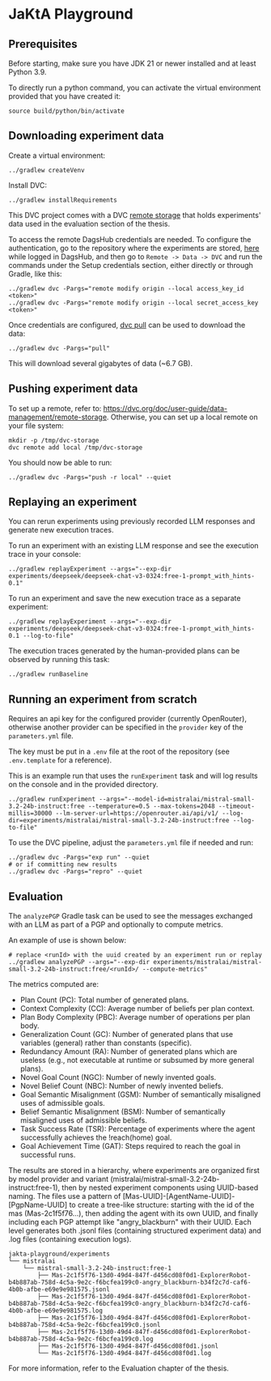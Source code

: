 # JaKtA Playground

## Prerequisites

Before starting, make sure you have JDK 21 or newer installed and at least Python 3.9.

To directly run a python command, you can activate the virtual environment provided that you have created it:

```shell
source build/python/bin/activate
```

## Downloading experiment data

Create a virtual environment:

```shell
../gradlew createVenv
```

Install DVC:

```shell
../gradlew installRequirements
```

This DVC project comes with a DVC [remote storage](https://dvc.org/doc/commands-reference/remote) that holds experiments' data used in the evaluation section of the thesis.

To access the remote DagsHub credentials are needed. To configure the authentication, go to the repository where the experiments are stored, [here](https://dagshub.com/rbattistini/plan-generation-experiments) while logged in DagsHub, and then go to `Remote -> Data -> DVC` and run the commands under the Setup credentials section, either directly or through Gradle, like this:

```shell
../gradlew dvc -Pargs="remote modify origin --local access_key_id <token>"
../gradlew dvc -Pargs="remote modify origin --local secret_access_key <token>"
```

Once credentials are configured, [dvc pull](https://dvc.org/doc/command-reference/pull) can be used to download the data:

```shell
../gradlew dvc -Pargs="pull"
```

This will download several gigabytes of data (~6.7 GB).

## Pushing experiment data

To set up a remote, refer to: https://dvc.org/doc/user-guide/data-management/remote-storage.
Otherwise, you can set up a local remote on your file system:

```shell
mkdir -p /tmp/dvc-storage
dvc remote add local /tmp/dvc-storage
```

You should now be able to run:

```shell
../gradlew dvc -Pargs="push -r local" --quiet
```

## Replaying an experiment

You can rerun experiments using previously recorded LLM responses and generate new execution traces.

To run an experiment with an existing LLM response and see the execution trace in your console:

```shell
../gradlew replayExperiment --args="--exp-dir experiments/deepseek/deepseek-chat-v3-0324:free-1-prompt_with_hints-0.1"
```

To run an experiment and save the new execution trace as a separate experiment:

```shell
../gradlew replayExperiment --args="--exp-dir experiments/deepseek/deepseek-chat-v3-0324:free-1-prompt_with_hints-0.1 --log-to-file"
```

The execution traces generated by the human-provided plans can be observed by running this task:

```shell
../gradlew runBaseline
```

## Running an experiment from scratch

Requires an api key for the configured provider (currently OpenRouter), otherwise another provider can be specified in the `provider` key of the `parameters.yml` file.

The key must be put in a `.env` file at the root of the repository (see `.env.template` for a reference).

This is an example run that uses the `runExperiment` task and will log results on the console and in the provided directory.

```shell
../gradlew runExperiment --args="--model-id=mistralai/mistral-small-3.2-24b-instruct:free --temperature=0.5 --max-tokens=2048 --timeout-millis=30000 --lm-server-url=https://openrouter.ai/api/v1/ --log-dir=experiments/mistralai/mistral-small-3.2-24b-instruct:free --log-to-file"
```

To use the DVC pipeline, adjust the `parameters.yml` file if needed and run:

```shell
../gradlew dvc -Pargs="exp run" --quiet
# or if committing new results
../gradlew dvc -Pargs="repro" --quiet
```

## Evaluation

The `analyzePGP` Gradle task can be used to see the messages exchanged with an LLM as part of a PGP and optionally to compute metrics.

An example of use is shown below:

```shell
# replace <runId> with the uuid created by an experiment run or replay
../gradlew analyzePGP --args="--exp-dir experiments/mistralai/mistral-small-3.2-24b-instruct:free/<runId>/ --compute-metrics"
```

The metrics computed are:
- Plan Count (PC): Total number of generated plans.
- Context Complexity (CC): Average number of beliefs per plan context.
- Plan Body Complexity (PBC): Average number of operations per plan body.
- Generalization Count (GC): Number of generated plans that use variables (general) rather than constants (specific).
- Redundancy Amount (RA): Number of generated plans which are useless (e.g., not executable at runtime or subsumed by more general plans).
- Novel Goal Count (NGC): Number of newly invented goals.
- Novel Belief Count (NBC): Number of newly invented beliefs.
- Goal Semantic Misalignment (GSM): Number of semantically misaligned uses of admissible goals.
- Belief Semantic Misalignment (BSM): Number of semantically misaligned uses of admissible beliefs.
- Task Success Rate (TSR): Percentage of experiments where the agent successfully achieves the !reach(home) goal.
- Goal Achievement Time (GAT): Steps required to reach the goal in successful runs.

The results are stored in a hierarchy, where experiments are organized first by model provider and variant (mistralai/mistral-small-3.2-24b-instruct:free-1), then by nested experiment components using UUID-based naming. The files use a pattern of [Mas-UUID]-[AgentName-UUID]-[PgpName-UUID] to create a tree-like structure: starting with the id of the mas (Mas-2c1f5f76...), then adding the agent with its own UUID, and finally including each PGP attempt like "angry_blackburn" with their UUID.
Each level generates both .jsonl files (containing structured experiment data) and .log files (containing execution logs).

```
jakta-playground/experiments
└── mistralai
    └── mistral-small-3.2-24b-instruct:free-1
        ├── Mas-2c1f5f76-13d0-49d4-847f-d456cd08f0d1-ExplorerRobot-b4b887ab-758d-4c5a-9e2c-f6bcfea199c0-angry_blackburn-b34f2c7d-caf6-4b0b-afbe-e69e9e981575.jsonl
        ├── Mas-2c1f5f76-13d0-49d4-847f-d456cd08f0d1-ExplorerRobot-b4b887ab-758d-4c5a-9e2c-f6bcfea199c0-angry_blackburn-b34f2c7d-caf6-4b0b-afbe-e69e9e981575.log
        ├── Mas-2c1f5f76-13d0-49d4-847f-d456cd08f0d1-ExplorerRobot-b4b887ab-758d-4c5a-9e2c-f6bcfea199c0.jsonl
        ├── Mas-2c1f5f76-13d0-49d4-847f-d456cd08f0d1-ExplorerRobot-b4b887ab-758d-4c5a-9e2c-f6bcfea199c0.log
        ├── Mas-2c1f5f76-13d0-49d4-847f-d456cd08f0d1.jsonl
        └── Mas-2c1f5f76-13d0-49d4-847f-d456cd08f0d1.log
```


For more information, refer to the Evaluation chapter of the thesis.
